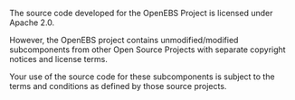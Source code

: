 The source code developed for the OpenEBS Project is licensed 
under Apache 2.0. 

However, the OpenEBS project contains unmodified/modified 
subcomponents from other Open Source Projects with separate
copyright notices and license terms. 

Your use of the source code for these subcomponents is subject
to the terms and conditions as defined by those source projects.

